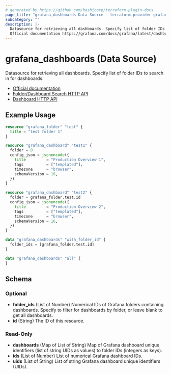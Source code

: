 ```yaml
---
# generated by https://github.com/hashicorp/terraform-plugin-docs
page_title: "grafana_dashboards Data Source - terraform-provider-grafana"
subcategory: ""
description: |-
  Datasource for retrieving all dashboards. Specify list of folder IDs to search in for dashboards.
  Official documentation https://grafana.com/docs/grafana/latest/dashboards/Folder/Dashboard Search HTTP API https://grafana.com/docs/grafana/latest/http_api/folder_dashboard_search/Dashboard HTTP API https://grafana.com/docs/grafana/latest/http_api/dashboard/
---
```


# grafana_dashboards (Data Source)

Datasource for retrieving all dashboards. Specify list of folder IDs to search in for dashboards.

* [Official documentation](https://grafana.com/docs/grafana/latest/dashboards/)
* [Folder/Dashboard Search HTTP API](https://grafana.com/docs/grafana/latest/http_api/folder_dashboard_search/)
* [Dashboard HTTP API](https://grafana.com/docs/grafana/latest/http_api/dashboard/)

## Example Usage

```terraform
resource "grafana_folder" "test" {
  title = "test folder 1"
}

resource "grafana_dashboard" "test1" {
  folder = 0
  config_json = jsonencode({
    title         = "Production Overview 1",
    tags          = ["templated"],
    timezone      = "browser",
    schemaVersion = 16,
  })
}

resource "grafana_dashboard" "test2" {
  folder = grafana_folder.test.id
  config_json = jsonencode({
    title         = "Production Overview 2",
    tags          = ["templated"],
    timezone      = "browser",
    schemaVersion = 16,
  })
}

data "grafana_dashboards" "with_folder_id" {
  folder_ids = [grafana_folder.test.id]
}

data "grafana_dashboards" "all" {
}
```

<!-- schema generated by tfplugindocs -->
## Schema

### Optional

- **folder_ids** (List of Number) Numerical IDs of Grafana folders containing dashboards. Specify to filter for dashboards by folder, or leave blank to get all dashboards.
- **id** (String) The ID of this resource.

### Read-Only

- **dashboards** (Map of List of String) Map of Grafana dashboard unique identifiers (list of string UIDs as values) to folder IDs (integers as keys).
- **ids** (List of Number) List of numerical Grafana dashboard IDs.
- **uids** (List of String) List of string Grafana dashboard unique identifiers (UIDs).


